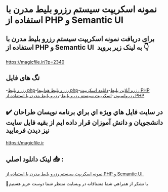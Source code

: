 # نمونه اسکریپت سیستم رزرو بلیط مدرن با استفاده از PHP و Semantic UI 

## برای دریافت نمونه اسکریپت سیستم رزرو بلیط مدرن با استفاده از PHP و Semantic UI  به لینک زیر بروید 👇

https://magicfile.ir/?p=2340

## تگ های فایل

-[رزرو بليط php](https://magicfile.ir/product/%d9%86%d9%85%d9%88%d9%86%d9%87-%d8%a7%d8%b3%da%a9%d8%b1%db%8c%d9%be%d8%aa-%d8%b3%d9%8a%d8%b3%d8%aa%d9%85-%d8%b1%d8%b2%d8%b1%d9%88-%d8%a8%d9%84%d9%8a%d8%b7-%d9%85%d8%af%d8%b1%d9%86-php/)-[رزرو بلیط هواپیما php](https://magicfile.ir/product/%d9%86%d9%85%d9%88%d9%86%d9%87-%d8%a7%d8%b3%da%a9%d8%b1%db%8c%d9%be%d8%aa-%d8%b3%d9%8a%d8%b3%d8%aa%d9%85-%d8%b1%d8%b2%d8%b1%d9%88-%d8%a8%d9%84%d9%8a%d8%b7-%d9%85%d8%af%d8%b1%d9%86-php/)-[رزرو آنلاین بلیط](https://magicfile.ir/product/%d9%86%d9%85%d9%88%d9%86%d9%87-%d8%a7%d8%b3%da%a9%d8%b1%db%8c%d9%be%d8%aa-%d8%b3%d9%8a%d8%b3%d8%aa%d9%85-%d8%b1%d8%b2%d8%b1%d9%88-%d8%a8%d9%84%d9%8a%d8%b7-%d9%85%d8%af%d8%b1%d9%86-php/)-[دانلود اسکریپت PHP رزرواسیون](https://magicfile.ir/product/%d9%86%d9%85%d9%88%d9%86%d9%87-%d8%a7%d8%b3%da%a9%d8%b1%db%8c%d9%be%d8%aa-%d8%b3%d9%8a%d8%b3%d8%aa%d9%85-%d8%b1%d8%b2%d8%b1%d9%88-%d8%a8%d9%84%d9%8a%d8%b7-%d9%85%d8%af%d8%b1%d9%86-php/)-[اسکریپت سيستم رزرو بليط](https://magicfile.ir/product/%d9%86%d9%85%d9%88%d9%86%d9%87-%d8%a7%d8%b3%da%a9%d8%b1%db%8c%d9%be%d8%aa-%d8%b3%d9%8a%d8%b3%d8%aa%d9%85-%d8%b1%d8%b2%d8%b1%d9%88-%d8%a8%d9%84%d9%8a%d8%b7-%d9%85%d8%af%d8%b1%d9%86-php/)-[رزرو بليط مدرن با استفاده از PHP](https://magicfile.ir/product/%d9%86%d9%85%d9%88%d9%86%d9%87-%d8%a7%d8%b3%da%a9%d8%b1%db%8c%d9%be%d8%aa-%d8%b3%d9%8a%d8%b3%d8%aa%d9%85-%d8%b1%d8%b2%d8%b1%d9%88-%d8%a8%d9%84%d9%8a%d8%b7-%d9%85%d8%af%d8%b1%d9%86-php/)

## ✔️ در سايت فايل هاي ويژه اي براي برنامه نويسان طراحان دانشجويان و دانش آموزان قرار داده ايم از بقيه فايل سايت نيز ديدن فرماييد

https://magicfile.ir


## لينک دانلود اصلي 📥 :

[نمونه اسکریپت سیستم رزرو بلیط مدرن با استفاده از PHP و Semantic UI ](https://magicfile.ir/product/%d9%86%d9%85%d9%88%d9%86%d9%87-%d8%a7%d8%b3%da%a9%d8%b1%db%8c%d9%be%d8%aa-%d8%b3%d9%8a%d8%b3%d8%aa%d9%85-%d8%b1%d8%b2%d8%b1%d9%88-%d8%a8%d9%84%d9%8a%d8%b7-%d9%85%d8%af%d8%b1%d9%86-php/) 


🙏با تشکر از همراهي شما مشتاقانه در وبسایت منتظر شما دوست عزیز هستیم

